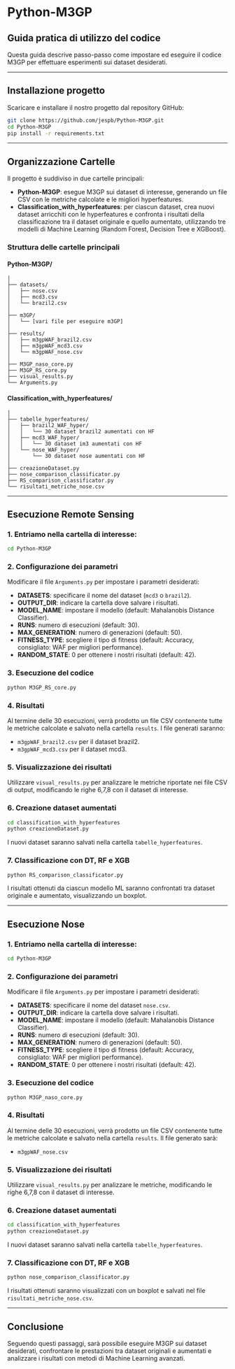 # Python-M3GP

## Guida pratica di utilizzo del codice

Questa guida descrive passo-passo come impostare ed eseguire il codice M3GP per effettuare esperimenti sui dataset desiderati.

---

## Installazione progetto

Scaricare e installare il nostro progetto dal repository GitHub:

```bash
git clone https://github.com/jespb/Python-M3GP.git
cd Python-M3GP
pip install -r requirements.txt
```

---

## Organizzazione Cartelle

Il progetto è suddiviso in due cartelle principali:

- **Python-M3GP**: esegue M3GP sui dataset di interesse, generando un file CSV con le metriche calcolate e le migliori hyperfeatures.
- **Classification_with_hyperfeatures**: per ciascun dataset, crea nuovi dataset arricchiti con le hyperfeatures e confronta i risultati della classificazione tra il dataset originale e quello aumentato, utilizzando tre modelli di Machine Learning (Random Forest, Decision Tree e XGBoost).

### Struttura delle cartelle principali

#### Python-M3GP/
```
│
├── datasets/
│   ├── nose.csv
│   ├── mcd3.csv
│   └── brazil2.csv
│
├── m3GP/
│   └── [vari file per eseguire m3GP]
│
├── results/
│   ├── m3gpWAF_brazil2.csv
│   ├── m3gpWAF_mcd3.csv
│   └── m3gpWAF_nose.csv
│
├── M3GP_naso_core.py
├── M3GP_RS_core.py
├── visual_results.py
└── Arguments.py
```

#### Classification_with_hyperfeatures/
```
│
├── tabelle_hyperfeatures/
│   ├── brazil2_WAF_hyper/
│   │   └── 30 dataset brazil2 aumentati con HF
│   ├── mcd3_WAF_hyper/
│   │   └── 30 dataset im3 aumentati con HF
│   └── nose_WAF_hyper/
│       └── 30 dataset nose aumentati con HF
│
├── creazioneDataset.py
├── nose_comparison_classificator.py
├── RS_comparison_classificator.py
└── risultati_metriche_nose.csv
```

---

## Esecuzione Remote Sensing

### 1. Entriamo nella cartella di interesse:
```bash
cd Python-M3GP
```

### 2. Configurazione dei parametri

Modificare il file `Arguments.py` per impostare i parametri desiderati:

- **DATASETS**: specificare il nome del dataset (`mcd3` o `brazil2`).
- **OUTPUT_DIR**: indicare la cartella dove salvare i risultati.
- **MODEL_NAME**: impostare il modello (default: Mahalanobis Distance Classifier).
- **RUNS**: numero di esecuzioni (default: 30).
- **MAX_GENERATION**: numero di generazioni (default: 50).
- **FITNESS_TYPE**: scegliere il tipo di fitness (default: Accuracy, consigliato: WAF per migliori performance).
- **RANDOM_STATE**: 0 per ottenere i nostri risultati (default: 42).

### 3. Esecuzione del codice

```bash
python M3GP_RS_core.py
```

### 4. Risultati

Al termine delle 30 esecuzioni, verrà prodotto un file CSV contenente tutte le metriche calcolate e salvato nella cartella `results`. I file generati saranno:

- `m3gpWAF_brazil2.csv` per il dataset brazil2.
- `m3gpWAF_mcd3.csv` per il dataset mcd3.

### 5. Visualizzazione dei risultati

Utilizzare `visual_results.py` per analizzare le metriche riportate nei file CSV di output, modificando le righe 6,7,8 con il dataset di interesse.

### 6. Creazione dataset aumentati

```bash
cd classification_with_hyperfeatures
python creazioneDataset.py
```

I nuovi dataset saranno salvati nella cartella `tabelle_hyperfeatures`.

### 7. Classificazione con DT, RF e XGB

```bash
python RS_comparison_classificator.py
```

I risultati ottenuti da ciascun modello ML saranno confrontati tra dataset originale e aumentato, visualizzando un boxplot.

---

## Esecuzione Nose

### 1. Entriamo nella cartella di interesse:
```bash
cd Python-M3GP
```

### 2. Configurazione dei parametri

Modificare il file `Arguments.py` per impostare i parametri desiderati:

- **DATASETS**: specificare il nome del dataset `nose.csv`.
- **OUTPUT_DIR**: indicare la cartella dove salvare i risultati.
- **MODEL_NAME**: impostare il modello (default: Mahalanobis Distance Classifier).
- **RUNS**: numero di esecuzioni (default: 30).
- **MAX_GENERATION**: numero di generazioni (default: 50).
- **FITNESS_TYPE**: scegliere il tipo di fitness (default: Accuracy, consigliato: WAF per migliori performance).
- **RANDOM_STATE**: 0 per ottenere i nostri risultati (default: 42).

### 3. Esecuzione del codice

```bash
python M3GP_naso_core.py
```

### 4. Risultati

Al termine delle 30 esecuzioni, verrà prodotto un file CSV contenente tutte le metriche calcolate e salvato nella cartella `results`. Il file generato sarà:

- `m3gpWAF_nose.csv`

### 5. Visualizzazione dei risultati

Utilizzare `visual_results.py` per analizzare le metriche, modificando le righe 6,7,8 con il dataset di interesse.

### 6. Creazione dataset aumentati

```bash
cd classification_with_hyperfeatures
python creazioneDataset.py
```

I nuovi dataset saranno salvati nella cartella `tabelle_hyperfeatures`.

### 7. Classificazione con DT, RF e XGB

```bash
python nose_comparison_classificator.py
```

I risultati ottenuti saranno visualizzati con un boxplot e salvati nel file `risultati_metriche_nose.csv`.

---

## Conclusione

Seguendo questi passaggi, sarà possibile eseguire M3GP sui dataset desiderati, confrontare le prestazioni tra dataset originali e aumentati e analizzare i risultati con metodi di Machine Learning avanzati.


